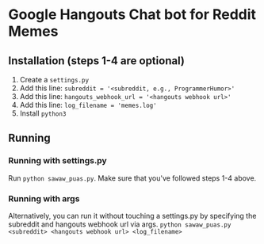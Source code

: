 # Google Hangouts Chat bot for Reddit Memes

## Installation (steps 1-4 are optional)
1. Create a `settings.py`
2. Add this line: `subreddit = '<subreddit, e.g., ProgrammerHumor>'`
3. Add this line: `hangouts_webhook_url = '<hangouts webhook url>'`
4. Add this line: `log_filename = 'memes.log'`
5. Install `python3`

## Running
### Running with settings.py
Run `python sawaw_puas.py`. Make sure that you've followed steps 1-4 above.

### Running with args
Alternatively, you can run it without touching a settings.py by specifying the subreddit and hangouts webhook url via args.
`python sawaw_puas.py <subreddit> <hangouts webhook url> <log_filename>`
